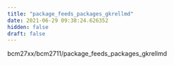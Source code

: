 ```yaml
---
title: "package_feeds_packages_gkrellmd"
date: 2021-06-29 09:38:24.626352
hidden: false
draft: false
---
```


bcm27xx/bcm2711/package_feeds_packages_gkrellmd

